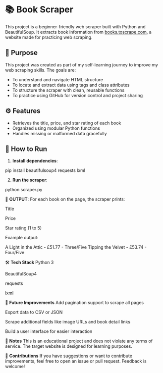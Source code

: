 # 📚 Book Scraper

This project is a beginner-friendly web scraper built with Python and BeautifulSoup. It extracts book information from [books.toscrape.com](https://books.toscrape.com), a website made for practicing web scraping.

## 🧠 Purpose

This project was created as part of my self-learning journey to improve my web scraping skills. The goals are:
- To understand and navigate HTML structure
- To locate and extract data using tags and class attributes
- To structure the scraper with clean, reusable functions
- To practice using GitHub for version control and project sharing

## ⚙️ Features

- Retrieves the title, price, and star rating of each book
- Organized using modular Python functions
- Handles missing or malformed data gracefully

## 🚀 How to Run

1. **Install dependencies**:

pip install beautifulsoup4 requests lxml

2. **Run the scraper**:

python scraper.py

📄 **OUTPUT**:
For each book on the page, the scraper prints:

Title

Price

Star rating (1 to 5)

Example output:

A Light in the Attic - £51.77 - Three/Five
Tipping the Velvet - £53.74 - Four/Five

🛠 **Tech Stack**
Python 3

BeautifulSoup4

requests

lxml

🔭 **Future Improvements**
Add pagination support to scrape all pages

Export data to CSV or JSON

Scrape additional fields like image URLs and book detail links

Build a user interface for easier interaction

📌 **Notes**
This is an educational project and does not violate any terms of service. The target website is designed for learning purposes.

🤝 **Contributions**
If you have suggestions or want to contribute improvements, feel free to open an issue or pull request. Feedback is welcome!